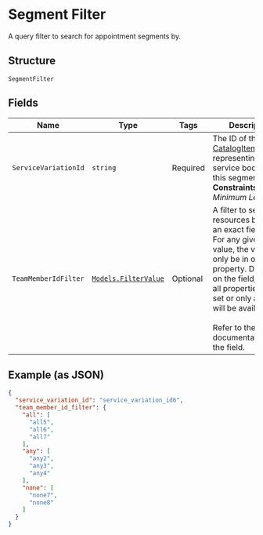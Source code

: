 
# Segment Filter

A query filter to search for appointment segments by.

## Structure

`SegmentFilter`

## Fields

| Name | Type | Tags | Description |
|  --- | --- | --- | --- |
| `ServiceVariationId` | `string` | Required | The ID of the [CatalogItemVariation](#type-CatalogItemVariation) representing the service booked in this segment.<br>**Constraints**: *Minimum Length*: `1` |
| `TeamMemberIdFilter` | [`Models.FilterValue`](/doc/models/filter-value.md) | Optional | A filter to select resources based on an exact field value. For any given<br>value, the value can only be in one property. Depending on the field, either<br>all properties can be set or only a subset will be available.<br><br>Refer to the documentation of the field. |

## Example (as JSON)

```json
{
  "service_variation_id": "service_variation_id6",
  "team_member_id_filter": {
    "all": [
      "all5",
      "all6",
      "all7"
    ],
    "any": [
      "any2",
      "any3",
      "any4"
    ],
    "none": [
      "none7",
      "none8"
    ]
  }
}
```

